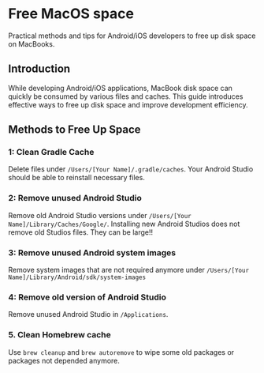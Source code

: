 # Free MacOS space

Practical methods and tips for Android/iOS developers to free up disk space on MacBooks.

## Introduction

While developing Android/iOS applications, MacBook disk space can quickly be consumed by various files and caches. This guide introduces effective ways to free up disk space and improve development efficiency.

## Methods to Free Up Space

### 1: Clean Gradle Cache

Delete files under `/Users/[Your Name]/.gradle/caches`. Your Android Studio should be able to reinstall necessary files.

### 2: Remove unused Android Studio

Remove old Android Studio versions under `/Users/[Your Name]/Library/Caches/Google/`. Installing new Android Studios does not remove old Studios files. They can be large!!

### 3: Remove unused Android system images

Remove system images that are not required anymore under `/Users/[Your Name]/Library/Android/sdk/system-images`

### 4: Remove old version of Android Studio

Remove unused Android Studio in `/Applications`. 

### 5. Clean Homebrew cache

Use `brew cleanup` and `brew autoremove` to wipe some old packages or packages not depended anymore.

